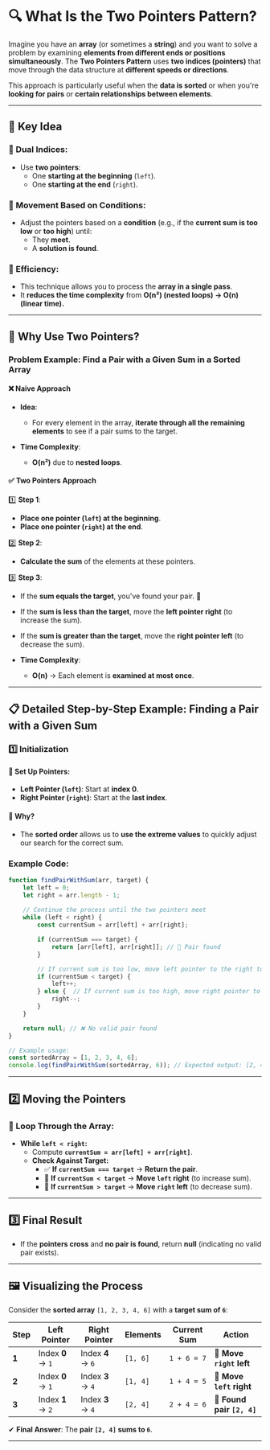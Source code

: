 # **🔍 What Is the Two Pointers Pattern?**

Imagine you have an **array** (or sometimes a **string**) and you want to solve a problem by examining **elements from different ends or positions simultaneously**. The **Two Pointers Pattern** uses **two indices (pointers)** that move through the data structure at **different speeds or directions**. 

This approach is particularly useful when the **data is sorted** or when you're **looking for pairs** or **certain relationships between elements**.

---

## **📝 Key Idea**

### **📌 Dual Indices:**
- Use **two pointers**:
  - One **starting at the beginning** (`left`).
  - One **starting at the end** (`right`).

### **📌 Movement Based on Conditions:**
- Adjust the pointers based on a **condition** (e.g., if the **current sum is too low** or **too high**) until:
  - They **meet**.
  - A **solution is found**.

### **📌 Efficiency:**
- This technique allows you to process the **array in a single pass**.
- It **reduces the time complexity** from **O(n²) (nested loops) → O(n) (linear time).**

---


## **🚀 Why Use Two Pointers?**

### **Problem Example: Find a Pair with a Given Sum in a Sorted Array**

#### **❌ Naive Approach**
- **Idea**:
  - For every element in the array, **iterate through all the remaining elements** to see if a pair sums to the target.

- **Time Complexity**:
  - **O(n²)** due to **nested loops**.

#### **✅ Two Pointers Approach**
1️⃣ **Step 1**:
   - **Place one pointer (`left`) at the beginning**.
   - **Place one pointer (`right`) at the end**.

2️⃣ **Step 2**:
   - **Calculate the sum** of the elements at these pointers.

3️⃣ **Step 3**:
   - If the **sum equals the target**, you've found your pair. 🎯
   - If the **sum is less than the target**, move the **left pointer right** (to increase the sum).
   - If the **sum is greater than the target**, move the **right pointer left** (to decrease the sum).

- **Time Complexity**:
  - **O(n)** → Each element is **examined at most once**.

---


## **📋 Detailed Step-by-Step Example: Finding a Pair with a Given Sum**

### **1️⃣ Initialization**

#### **🔹 Set Up Pointers:**
- **Left Pointer (`left`)**: Start at **index 0**.
- **Right Pointer (`right`)**: Start at the **last index**.

#### **🔹 Why?**
- The **sorted order** allows us to **use the extreme values** to quickly adjust our search for the correct sum.

### **Example Code:**
```javascript
function findPairWithSum(arr, target) {
    let left = 0;
    let right = arr.length - 1;
    
    // Continue the process until the two pointers meet
    while (left < right) {
        const currentSum = arr[left] + arr[right];

        if (currentSum === target) {
            return [arr[left], arr[right]]; // 🎯 Pair found
        }

        // If current sum is too low, move left pointer to the right to increase the sum
        if (currentSum < target) {
            left++;
        } else {  // If current sum is too high, move right pointer to the left to decrease the sum
            right--;
        }
    }

    return null; // ❌ No valid pair found
}

// Example usage:
const sortedArray = [1, 2, 3, 4, 6];
console.log(findPairWithSum(sortedArray, 6)); // Expected output: [2, 4]

```

---


## **2️⃣ Moving the Pointers**

### **🔹 Loop Through the Array:**
- **While `left < right`:**
  - Compute **`currentSum = arr[left] + arr[right]`**.
  - **Check Against Target:**
    - ✅ **If `currentSum === target`** → **Return the pair**.
    - 🔼 **If `currentSum < target`** → **Move `left` right** (to increase sum).
    - 🔽 **If `currentSum > target`** → **Move `right` left** (to decrease sum).

---


## **3️⃣ Final Result**
- If the **pointers cross** and **no pair is found**, return **null** (indicating no valid pair exists).

---


## **🖼️ Visualizing the Process**
Consider the **sorted array** `[1, 2, 3, 4, 6]` with a **target sum of `6`**:

| **Step** | **Left Pointer** | **Right Pointer** | **Elements**  | **Current Sum** | **Action** |
|----------|-----------------|-------------------|---------------|----------------|------------|
| **1**    | Index **0** → `1`  | Index **4** → `6`  | `[1, 6]`  | `1 + 6 = 7`  | 🔽 **Move `right` left** |
| **2**    | Index **0** → `1`  | Index **3** → `4`  | `[1, 4]`  | `1 + 4 = 5`  | 🔼 **Move `left` right** |
| **3**    | Index **1** → `2`  | Index **3** → `4`  | `[2, 4]`  | `2 + 4 = 6`  | 🎯 **Found pair `[2, 4]`** |

✔ **Final Answer**: The **pair `[2, 4]` sums to `6`**.

---


